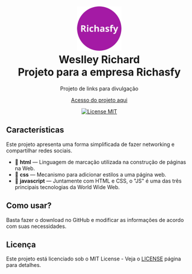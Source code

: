 
<h1 align="center">
<br>
  <img src="style/avatar.png" alt="" width="120">
<br>
  Weslley Richard
<br>
Projeto para a empresa Richasfy
</h1>

<p align="center">Projeto de links para divulgação</p>
<p align="center"><a href="https://weslleyrichardi.github.io/Richasfy/">Acesso do projeto aqui</a></p>
<p align="center">
  <a href="https://opensource.org/licenses/MIT">
    <img src="https://img.shields.io/badge/License-MIT-blue.svg" alt="License MIT">
  </a>
</p>

## Características
[//]: # (Add the features of your project here:)
Este projeto apresenta uma forma simplificada de fazer networking e compartilhar redes sociais.
- 📌 **html** — Linguagem de marcação utilizada na construção de páginas na Web.
- 📌 **css** — Mecanismo para adicionar estilos a uma página web.
- 📌 **javascript** — Juntamente com HTML e CSS, o "JS" é uma das três principais tecnologias da World Wide Web.

## Como usar?

Basta fazer o download no GitHub e modificar as informações de acordo com suas necessidades.
<br>

## Licença

Este projeto está licenciado sob o MIT License - Veja o [LICENSE](https://opensource.org/licenses/MIT) página para detalhes.

